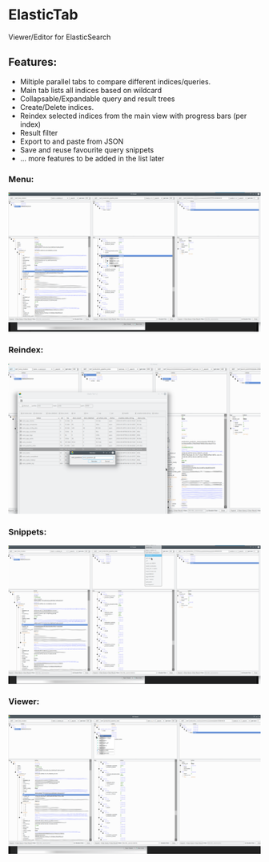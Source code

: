 # ElasticTab
Viewer/Editor for ElasticSearch

## Features:
* Miltiple parallel tabs to compare different indices/queries.
* Main tab lists all indices based on wildcard
* Collapsable/Expandable query and result trees
* Create/Delete indices.
* Reindex selected indices from the main view with progress bars (per index)
* Result filter
* Export to and paste from JSON
* Save and reuse favourite query snippets
* ... more features to be added in the list later

### Menu:
![Imgur](https://github.com/Stormhand/ElasticTab/raw/master/docs/images/menu.png)

### Reindex:
![Imgur](https://github.com/Stormhand/ElasticTab/raw/master/docs/images/reindex.png)

### Snippets:
![Imgur](https://github.com/Stormhand/ElasticTab/raw/master/docs/images/snippets.png)

### Viewer:
![Imgur](https://github.com/Stormhand/ElasticTab/raw/master/docs/images/viewer.png)
